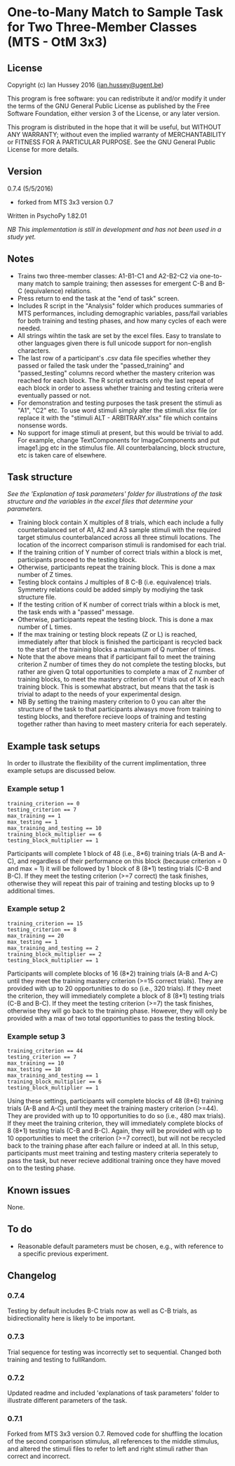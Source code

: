 # One-to-Many Match to Sample Task for Two Three-Member Classes (MTS - OtM 3x3)

## License
Copyright (c) Ian Hussey 2016 (ian.hussey@ugent.be)

This program is free software: you can redistribute it and/or modify it under the terms of the GNU General Public License as published by the Free Software Foundation, either version 3 of the License, or any later version.

This program is distributed in the hope that it will be useful, but WITHOUT ANY WARRANTY; without even the implied warranty of MERCHANTABILITY or FITNESS FOR A PARTICULAR PURPOSE. See the GNU General Public License for more details.

## Version
0.7.4 (5/5/2016)

- forked from MTS 3x3 version 0.7

Written in PsychoPy 1.82.01

*NB This implementation is still in development and has not been used in a study yet.* 

## Notes
- Trains two three-member classes: A1-B1-C1 and A2-B2-C2 via one-to-many match to sample training; then assesses for emergent C-B and B-C (equivalence) relations.
- Press return to end the task at the "end of task" screen.
- Includes R script in the "Analysis" folder which produces summaries of MTS performances, including demographic variables, pass/fail variables for both training and testing phases, and how many cycles of each were needed.
- All strings wihtin the task are set by the excel files. Easy to translate to other languages given there is full unicode support for non-english characters.
- The last row of a participant's .csv data file specifies whether they passed or failed the task under the "passed_training" and "passed_testing" columns record whether the mastery criterion was reached for each block. The R script extracts only the last repeat of each block in order to assess whether training and testing criteria were eventually passed or not.
- For demonstration and testing purposes the task present the stimuli as "A1", "C2" etc. To use word stimuli simply alter the stimuli.xlsx file (or replace it with the "stimuli ALT - ARBITRARY.xlsx" file which contains nonsense words.
- No support for image stimuli at present, but this would be trivial to add. For example, change TextComponents for ImageComponents and put image1.jpg etc in the stimulus file. All counterbalancing, block structure, etc is taken care of elsewhere.

## Task structure
*See the 'Explanation of task parameters' folder for illustrations of the task structure and the variables in the excel files that determine your parameters.*

- Training block contain X multiples of 8 trials, which each include a fully counterbalanced set of A1, A2 and A3 sample stimuli with the required target stimulus counterbalanced across all three stimuli locations. The location of the incorrect comparison stimuli is randomised for each trial.
- If the training crition of Y number of correct trials within a block is met, participants proceed to the testing block. 
- Otherwise, participants repeat the training block. This is done a max number of Z times.
- Testing block contains J multiples of 8 C-B (i.e. equivalence) trials. Symmetry relations could be added simply by modiying the task structure file.
-  If the testing crition of K number of correct trials within a block is met, the task ends with a "passed" message. 
-  Otherwise, participants repeat the testing block. This is done a max number of L times.
- If the max training or testing block repeats (Z or L) is reached, immediately after that block is finished the participant is recycled back to the start of the training blocks a maxiumum of Q number of times. 
- Note that the above means that if participant fail to meet the training criterion Z number of times they do not complete the testing blocks, but rather are given Q total opportunities to complete a max of Z number of training blocks, to meet the mastery criterion of Y trials out of X in each training block. This is somewhat abstract, but means that the task is trivial to adapt to the needs of your experimental design.
- NB By setting the training mastery criterion to 0 you can alter the structure of the task to that participants alwasys move from training to testing blocks, and therefore recieve loops of training and testing together rather than having to meet mastery criteria for each seperately. 

## Example task setups
In order to illustrate the flexibility of the current implimentation, three example setups are discussed below.

### Example setup 1
	training_criterion == 0
	testing_criterion == 7
	max_training == 1
	max_testing == 1
	max_training_and_testing == 10
	training_block_multiplier == 6
	testing_block_multiplier == 1
Participants will complete 1 block of 48 (i.e., 8\*6) training trials (A-B and A-C), and regardless of their performance on this block (because criterion = 0 and max = 1) it will be followed by 1 block of 8 (8\*1) testing trials (C-B and B-C). If they meet the testing criterion (>=7 correct) the task finishes, otherwise they will repeat this pair of training and testing blocks up to 9 additional times.

### Example setup 2
	training_criterion == 15
	testing_criterion == 8
	max_training == 20
	max_testing == 1
	max_training_and_testing == 2
	training_block_multiplier == 2
	testing_block_multiplier == 1
Participants will complete blocks of 16 (8\*2) training trials (A-B and A-C) until they meet the training mastery criterion (>=15 correct trials). They are provided with up to 20 opportunities to do so (i.e., 320 trials). If they meet the criterion, they will immediately complete a block of 8 (8\*1) testing trials (C-B and B-C). If they meet the testing criterion (>=7) the task finishes, otherwise they will go back to the training phase. However, they will only be provided with a max of two total opportunities to pass the testing block.

### Example setup 3
	training_criterion == 44
	testing_criterion == 7
	max_training == 10
	max_testing == 10
	max_training_and_testing == 1
	training_block_multiplier == 6
	testing_block_multiplier == 1
Using these settings, participants will complete blocks of 48 (8\*6) training trials (A-B and A-C) until they meet the training mastery criterion (>=44). They are provided with up to 10 opportunities to do so (i.e., 480 max trials). If they meet the training criterion, they will immediately complete blocks of 8 (8\*1) testing trials (C-B and B-C). Again, they will be provided with up to 10 opportunities to meet the criterion (>=7 correct), but will not be recycled back to the training phase after each failure or indeed at all. In this setup, participants must meet training and testing mastery criteria seperately to pass the task, but never recieve additional training once they have moved on to the testing phase.

## Known issues
None.

## To do
- Reasonable default parameters must be chosen, e.g., with reference to a specific previous experiment.

## Changelog
### 0.7.4
Testing by default includes B-C trials now as well as C-B trials, as bidirectionality here is likely to be important. 

### 0.7.3
Trial sequence for testing was incorrectly set to sequential. Changed both training and testing to fullRandom.

### 0.7.2
Updated readme and included 'explanations of task parameters' folder to illustrate different parameters of the task.

### 0.7.1
Forked from MTS 3x3 version 0.7. 
Removed code for shuffling the location of the second comparison stimulus, all references to the middle stimulus, and altered the stimuli files to refer to left and right stimuli rather than correct and incorrect.